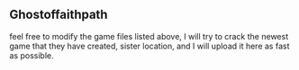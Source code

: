 Ghostoffaithpath
-----------------
feel free to modify the game files listed above, I will try to crack the newest game that they have created, sister location, and I will upload it here as fast as possible.
